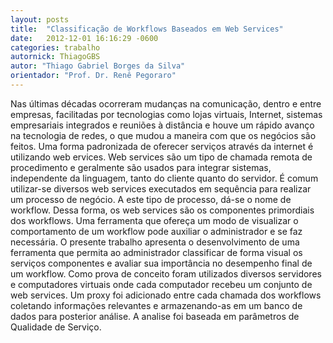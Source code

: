 ```yaml
---
layout: posts
title:  "Classificação de Workflows Baseados em Web Services"
date:   2012-12-01 16:16:29 -0600
categories: trabalho
autornick: ThiagoGBS
autor: "Thiago Gabriel Borges da Silva"
orientador: "Prof. Dr. Renê Pegoraro"
---
```

Nas últimas décadas ocorreram mudanças na comunicação, dentro e entre empresas, facilitadas por tecnologias como lojas virtuais, Internet, sistemas empresariais integrados e reuniões à distância e houve um rápido avanço na tecnologia de redes, o que mudou a maneira com que os negócios são feitos. Uma forma padronizada de oferecer serviços através da internet é utilizando web ervices. Web services são um tipo de chamada remota de procedimento e geralmente são usados para integrar sistemas, independente da linguagem, tanto do cliente quanto do servidor. É comum utilizar-se diversos web services executados em sequência para realizar um processo de negócio. A este tipo de processo, dá-se o nome de workflow. Dessa forma, os web services são os componentes primordiais dos workflows. Uma ferramenta que ofereça um modo de visualizar o comportamento de um workflow pode auxiliar o administrador e se faz necessária. O presente trabalho apresenta o desenvolvimento de uma ferramenta que permita ao administrador classificar de forma visual os serviços componentes e avaliar sua importância no desempenho final de um workflow. Como prova de conceito foram utilizados diversos servidores e computadores virtuais onde cada computador recebeu um conjunto de web services. Um proxy foi adicionado entre cada chamada dos workflows coletando informações relevantes e armazenando-as em um banco de dados para posterior análise. A analise foi baseada em parâmetros de Qualidade de Serviço.